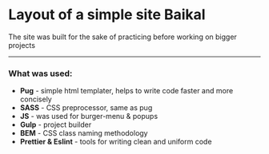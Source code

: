 # Layout of a simple site Baikal

The site was built for the sake of practicing before working on bigger projects

---

### What was used:
- **Pug** - simple html templater, helps to write code faster and more concisely
- **SASS** - CSS preprocessor, same as pug
- **JS** - was used for burger-menu & popups
- **Gulp** - project builder
- **BEM** - CSS class naming methodology
- **Prettier & Eslint** - tools for writing clean and uniform code
